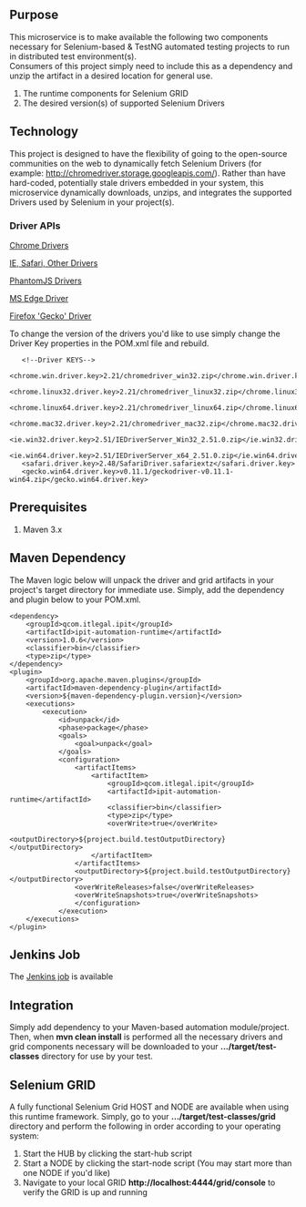 ## Purpose

This microservice is to make available the following two components necessary for Selenium-based & TestNG automated testing projects to run in distributed test environment(s).  
Consumers of this project simply need to include this as a dependency and unzip the artifact in a desired location for general use.
  
  1. The runtime components for Selenium GRID
  2. The desired version(s) of supported Selenium Drivers
  

## Technology

This project is designed to have the flexibility of going to the open-source communities on the web to dynamically fetch 
Selenium Drivers (for example: http://chromedriver.storage.googleapis.com/).  Rather than have hard-coded, potentially 
stale drivers embedded in your system, this microservice dynamically downloads, unzips, and integrates the supported 
Drivers used by Selenium in your project(s).  

### Driver APIs

[Chrome Drivers](http://chromedriver.storage.googleapis.com/) 

[IE, Safari, Other Drivers](http://selenium-release.storage.googleapis.com/) 

[PhantomJS Drivers](https://bitbucket.org/ariya/phantomjs/downloads/) 

[MS Edge Driver](http://www.microsoft.com/en-us/download/details.aspx?id=48740)
 
[Firefox 'Gecko' Driver](https://github.com/mozilla/geckodriver/releases/download/) 
    
To change the version of the drivers you'd like to use simply change the Driver Key properties in the POM.xml file and 
rebuild.
 
 ```
    <!--Driver KEYS-->
    <chrome.win.driver.key>2.21/chromedriver_win32.zip</chrome.win.driver.key>
    <chrome.linux32.driver.key>2.21/chromedriver_linux32.zip</chrome.linux32.driver.key>
    <chrome.linux64.driver.key>2.21/chromedriver_linux64.zip</chrome.linux64.driver.key>
    <chrome.mac32.driver.key>2.21/chromedriver_mac32.zip</chrome.mac32.driver.key>
    <ie.win32.driver.key>2.51/IEDriverServer_Win32_2.51.0.zip</ie.win32.driver.key>
    <ie.win64.driver.key>2.51/IEDriverServer_x64_2.51.0.zip</ie.win64.driver.key>
    <safari.driver.key>2.48/SafariDriver.safariextz</safari.driver.key>
    <gecko.win64.driver.key>v0.11.1/geckodriver-v0.11.1-win64.zip</gecko.win64.driver.key>
 ```


## Prerequisites

1. Maven 3.x

## Maven Dependency

The Maven logic below will unpack the driver and grid artifacts in your project's target directory for immediate use.  Simply,
 add the dependency and plugin below to your POM.xml.

```
<dependency>
    <groupId>qcom.itlegal.ipit</groupId>
    <artifactId>ipit-automation-runtime</artifactId>
    <version>1.0.6</version>
    <classifier>bin</classifier>
    <type>zip</type>
</dependency>
<plugin>
    <groupId>org.apache.maven.plugins</groupId>
    <artifactId>maven-dependency-plugin</artifactId>
    <version>${maven-dependency-plugin.version}</version>
    <executions>
        <execution>
            <id>unpack</id>
            <phase>package</phase>
            <goals>
                <goal>unpack</goal>
            </goals>
            <configuration>
                <artifactItems>
                    <artifactItem>
                        <groupId>qcom.itlegal.ipit</groupId>
                        <artifactId>ipit-automation-runtime</artifactId>
                        <classifier>bin</classifier>
                        <type>zip</type>
                        <overWrite>true</overWrite>
                        <outputDirectory>${project.build.testOutputDirectory}</outputDirectory>
                    </artifactItem>
                </artifactItems>
                <outputDirectory>${project.build.testOutputDirectory}</outputDirectory>
                <overWriteReleases>false</overWriteReleases>
                <overWriteSnapshots>true</overWriteSnapshots>
                </configuration>
            </execution>
    </executions>
</plugin>
```

## Jenkins Job

The [Jenkins job](http://ipit-automation.qualcomm.com:8080/view/Microservices/job/ipit-automation-runtime/) is available

## Integration

Simply add dependency to your Maven-based automation module/project.  Then, when **mvn clean install** is performed all
the necessary drivers and grid components necessary will be downloaded to your **.../target/test-classes** directory
for use by your test.

## Selenium GRID

A fully functional Selenium Grid HOST and NODE are available when using this runtime framework.  Simply, go to your
**.../target/test-classes/grid** directory and perform the following in order according to your operating system:

  1. Start the HUB by clicking the start-hub script
  2. Start a NODE by clicking the start-node script (You may start more than one NODE if you'd like)
  3. Navigate to your local GRID **http://localhost:4444/grid/console** to verify the GRID is up and running